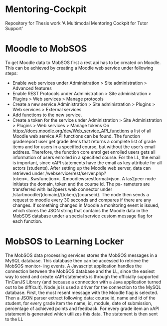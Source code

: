 # Mentoring-Cockpit
Repository for Thesis work 'A Multimodal Mentoring Cockpit for Tutor Support'

# Moodle to MobSOS
To get Moodle data to MobSOS first a rest api has to be created on Moodle. This can be achieved by creating a Moodle web service under following steps:
- Enable web services under Administration > Site administration > Advanced features
- Enable REST Protocols under Administration > Site administration > Plugins > Web services > Manage protocols
- Create a new service Administration > Site administration > Plugins > Web services > External services
- Add functions to the new service.
- Create a token for the service under Administration > Site Administration >
Plugins > Web services > Manage tokens
On https://docs.moodle.org/dev/Web_service_API_functions a list of all Moodle web service API functions can be found. The function gradereport user get grade items that returns a complete list of grade items and for users in a specified course, but without the user’s email address. Therefore, the function core enrol get enrolled users gets
all information of users enrolled in a specified course. For the LL, the email is important, since xAPI statements have the email as key attribute for all actors (students). After setting up the Moodle web server, data can retrieved under <MoodleDomain> /webservice/rest/server.php?token=...&wsfunction=...&moodlewsrestformat=json. A las2peer node initiates the domain, token and the course id. The pa- rameters are transferred with las2peers web connector under <webconnector>/startmoodle/{domain}/{token}/{courseid}. The node then sends a request to moodle every 30 seconds and compares if there are any changes. If something changed in Moodle a monitoring event is issued, which stores the JSON string that contains the Moodle data in the MobSOS database under a special service custom message flag for each function.


# MobSOS to Learning Locker

The MobSOS data processing services stores the MobSOS messages in a MySQL database. This database then can be accessed to retrieve the MobSOS monitor- ing events. A Javascript application handles the connection between the MobSOS database and the LL, since the easiest way to send and create xAPI statements is through the officially supported TinCanJS Library (and because a connection with a Java application turned out to be difficult). Node.js is used a driver for the connection to the MySQL database. First, the most resent message with the Moodle flag is selected. Then a JSON parser extract following data: course id, name and id of the student, for every grade item the name, id, module, date of submission, percentage of achieved points and feedback. For every grade item an xAPI statement is generated which utilizes this data. The statement is then sent to the LL
